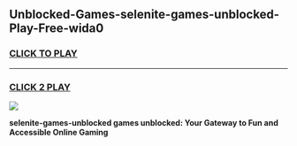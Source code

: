 
## Unblocked-Games-selenite-games-unblocked-Play-Free-wida0
<h3>
<a href="https://premium76.site?title=selenite-games-unblocked&ref=15A">CLICK TO PLAY</a></h3>
<hr>

<h3>
<a href="https://premium76.site?title=selenite-games-unblocked&ref=15A">CLICK 2 PLAY</a>
  
</h3>

<a href="https://premium76.site?title=selenite-games-unblocked&ref=15A"><img src="https://clearcache.store/games.png"></a>


**selenite-games-unblocked games unblocked: Your Gateway to Fun and Accessible Online Gaming**
